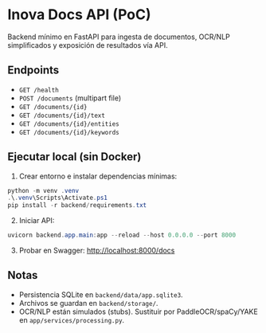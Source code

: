 # Inova Docs API (PoC)

Backend mínimo en FastAPI para ingesta de documentos, OCR/NLP simplificados y exposición de resultados vía API.

## Endpoints

- `GET /health`
- `POST /documents` (multipart file)
- `GET /documents/{id}`
- `GET /documents/{id}/text`
- `GET /documents/{id}/entities`
- `GET /documents/{id}/keywords`

## Ejecutar local (sin Docker)

1) Crear entorno e instalar dependencias mínimas:

```powershell
python -m venv .venv
.\.venv\Scripts\Activate.ps1
pip install -r backend/requirements.txt
```

2) Iniciar API:

```powershell
uvicorn backend.app.main:app --reload --host 0.0.0.0 --port 8000
```

3) Probar en Swagger: <http://localhost:8000/docs>

## Notas

- Persistencia SQLite en `backend/data/app.sqlite3`.
- Archivos se guardan en `backend/storage/`.
- OCR/NLP están simulados (stubs). Sustituir por PaddleOCR/spaCy/YAKE en `app/services/processing.py`.

